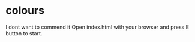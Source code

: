 # colours
I dont want to commend it
  Open index.html with your browser and press E button to start. 
